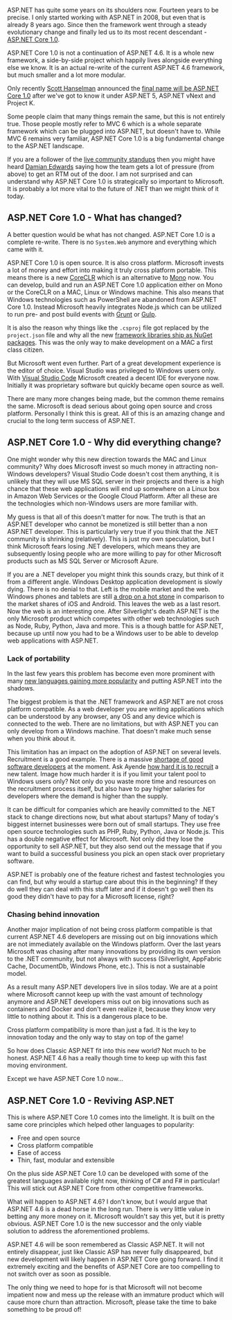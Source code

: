 <!--
    Published: 2016-02-03 02:04
    Author: Dustin Moris Gorski
    Title: Understanding ASP.NET Core 1.0 (ASP.NET 5) and why it will replace Classic ASP.NET
    Tags: aspnet-core aspnet dotnet
-->
ASP.NET has quite some years on its shoulders now. Fourteen years to be precise. I only started working with ASP.NET in 2008, but even that is already 8 years ago. Since then the framework went through a steady evolutionary change and finally led us to its most recent descendant - [ASP.NET Core 1.0](https://get.asp.net/).

ASP.NET Core 1.0 is not a continuation of ASP.NET 4.6. It is a whole new framework, a side-by-side project which happily lives alongside everything else we know. It is an actual re-write of the current ASP.NET 4.6 framework, but much smaller and a lot more modular.

Only recently [Scott Hanselman](https://twitter.com/shanselman) announced the [final name will be ASP.NET Core 1.0](http://www.hanselman.com/blog/ASPNET5IsDeadIntroducingASPNETCore10AndNETCore10.aspx) after we've got to know it under ASP.NET 5, ASP.NET vNext and Project K.

Some people claim that many things remain the same, but this is not entirely true. Those people mostly refer to MVC 6 which is a whole separate framework which can be plugged into ASP.NET, but doesn't have to. While MVC 6 remains very familiar, ASP.NET Core 1.0 is a big fundamental change to the ASP.NET landscape.

If you are a follower of the [live community standups](https://live.asp.net/) then you might have heard [Damian Edwards](https://twitter.com/DamianEdwards) saying how the team gets a lot of pressure (from above) to get an RTM out of the door. I am not surprised and can understand why ASP.NET Core 1.0 is strategically so important to Microsoft. It is probably a lot more vital to the future of .NET than we might think of it today.

## ASP.NET Core 1.0 - What has changed?

A better question would be what has not changed. ASP.NET Core 1.0 is a complete re-write. There is no `System.Web` anymore and everything which came with it.

ASP.NET Core 1.0 is open source. It is also cross platform. Microsoft invests a lot of money and effort into making it truly cross platform portable. This means there is a new [CoreCLR](https://github.com/dotnet/coreclr) which is an alternative to [Mono](http://www.mono-project.com/) now. You can develop, build and run an ASP.NET Core 1.0 application either on Mono or the CoreCLR on a MAC, Linux or Windows machine. This also means that Windows technologies such as PowerShell are abandoned from ASP.NET Core 1.0. Instead Microsoft heavily integrates Node.js which can be utilized to run pre- and post build events with [Grunt](http://gruntjs.com/) or [Gulp](http://gulpjs.com/).

It is also the reason why things like the `.csproj` file got replaced by the `project.json` file and why all the new [framework libraries ship as NuGet packages](https://www.nuget.org/profiles/dotnetframework?showAllPackages=True). This was the only way to make development on a MAC a first class citizen.

But Microsoft went even further. Part of a great development experience is the editor of choice. Visual Studio was privileged to Windows users only. With [Visual Studio Code](https://code.visualstudio.com/) Microsoft created a decent IDE for everyone now. Initially it was proprietary software but quickly became open source as well.

There are many more changes being made, but the common theme remains the same. Microsoft is dead serious about going open source and cross platform. Personally I think this is great. All of this is an amazing change and crucial to the long term success of ASP.NET.

## ASP.NET Core 1.0 - Why did everything change?

One might wonder why this new direction towards the MAC and Linux community? Why does Microsoft invest so much money in attracting non-Windows developers? Visual Studio Code doesn't cost them anything, it is unlikely that they will use MS SQL server in their projects and there is a high chance that these web applications will end up somewhere on a Linux box in Amazon Web Services or the Google Cloud Platform. After all these are the technologies which non-Windows users are more familiar with.

My guess is that all of this doesn't matter for now. The truth is that an ASP.NET developer who cannot be monetized is still better than a non ASP.NET developer. This is particularly very true if you think that the .NET community is shrinking (relatively). This is just my own speculation, but I think Microsoft fears losing .NET developers, which means they are subsequently losing people who are more willing to pay for other Microsoft products such as MS SQL Server or Microsoft Azure.

If you are a .NET developer you might think this sounds crazy, but think of it from a different angle. Windows Desktop application development is slowly dying. There is no denial to that. Left is the mobile market and the web. Windows phones and tablets are still [a drop on a hot stone](http://www.winbeta.org/news/windows-phone-market-share-drops-1-7-percent) in comparison to the market shares of iOS and Android. This leaves the web as a last resort. Now the web is an interesting one. After Silverlight's death ASP.NET is the only Microsoft product which competes with other web technologies such as Node, Ruby, Python, Java and more. This is a though battle for ASP.NET, because up until now you had to be a Windows user to be able to develop web applications with ASP.NET.

### Lack of portability

In the last few years this problem has become even more prominent with many [new languages gaining more popularity](http://www.infoworld.com/article/2840235/application-development/9-cutting-edge-programming-languages-worth-learning-next.html) and putting ASP.NET into the shadows.

The biggest problem is that the .NET framework and ASP.NET are not cross platform compatible. As a web developer you are writing applications which can be understood by any browser, any OS and any device which is connected to the web. There are no limitations, but with ASP.NET you can only develop from a Windows machine. That doesn't make much sense when you think about it.

This limitation has an impact on the adoption of ASP.NET on several levels. Recruitment is a good example. There is a massive [shortage of good software developers](http://techcrunch.com/2015/06/09/software-is-eating-the-job-market/) at the moment. Ask Ayende [how hard it is to recruit](https://ayende.com/blog/172899/recruiting-good-people-is-hard) a new talent. Image how much harder it is if you limit your talent pool to Windows users only? Not only do you waste more time and resources on the recruitment process itself, but also have to pay higher salaries for developers where the demand is higher than the supply.

It can be difficult for companies which are heavily committed to the .NET stack to change directions now, but what about startups? Many of today's biggest internet businesses were born out of small startups. They use free open source technologies such as PHP, Ruby, Python, Java or Node.js. This has a double negative effect for Microsoft. Not only did they lose the opportunity to sell ASP.NET, but they also send out the message that if you want to build a successful business you pick an open stack over proprietary software.

ASP.NET is probably one of the feature richest and fastest technologies you can find, but why would a startup care about this in the beginning? If they do well they can deal with this stuff later and if it doesn't go well then its good they didn't have to pay for a Microsoft license, right?

### Chasing behind innovation

Another major implication of not being cross platform compatible is that current ASP.NET 4.6 developers are missing out on big innovations which are not immediately available on the Windows platform. Over the last years Microsoft was chasing after many innovations by providing its own version to the .NET community, but not always with success (Silverlight, AppFabric Cache, DocumentDb, Windows Phone, etc.). This is not a sustainable model.

As a result many ASP.NET developers live in silos today. We are at a point where Microsoft cannot keep up with the vast amount of technology anymore and ASP.NET developers miss out on big innovations such as containers and Docker and don't even realize it, because they know very little to nothing about it. This is a dangerous place to be.

Cross platform compatibility is more than just a fad. It is the key to innovation today and the only way to stay on top of the game!

So how does Classic ASP.NET fit into this new world? Not much to be honest. ASP.NET 4.6 has a really though time to keep up with this fast moving environment.

Except we have ASP.NET Core 1.0 now...

## ASP.NET Core 1.0 - Reviving ASP.NET

This is where ASP.NET Core 1.0 comes into the limelight. It is built on the same core principles which helped other languages to popularity:

-   Free and open source
-   Cross platform compatible
-   Ease of access
-   Thin, fast, modular and extensible

On the plus side ASP.NET Core 1.0 can be developed with some of the greatest languages available right now, thinking of C# and F# in particular! This will stick out ASP.NET Core from other competitive frameworks.

 What will happen to ASP.NET 4.6? I don't know, but I would argue that ASP.NET 4.6 is a dead horse in the long run. There is very little value in betting any more money on it. Microsoft wouldn't say this yet, but it is pretty obvious. ASP.NET Core 1.0 is the new successor and the only viable solution to address the aforementioned problems.

ASP.NET 4.6 will be soon remembered as Classic ASP.NET. It will not entirely disappear, just like Classic ASP has never fully disappeared, but new development will likely happen in ASP.NET Core going forward. I find it extremely exciting and the benefits of ASP.NET Core are too compelling to not switch over as soon as possible.

The only thing we need to hope for is that Microsoft will not become impatient now and mess up the release with an immature product which will cause more churn than attraction. Microsoft, please take the time to bake something to be proud of!